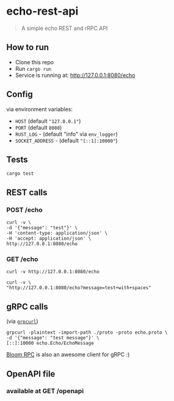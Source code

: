 # echo-rest-api

> A simple echo REST and rRPC API

## How to run

- Clone this repo
- Run `cargo run`
- Service is running at: http://127.0.0.1:8080/echo

## Config

via environment variables:
- `HOST` (default `"127.0.0.1"`)
- `PORT` (default `8080`)
- `RUST_LOG` - (default "info" via `env_logger`)
- `SOCKET_ADDRESS` - (default `"[::1]:10000"`)

## Tests

```shell
cargo test
```

## REST calls

### POST /echo

```shell
curl -v \
-d '{"message": "test"}' \
-H 'content-type: application/json' \
-H 'accept: application/json' \
http://127.0.0.1:8080/echo
```

### GET /echo


```shell
curl -v http://127.0.0.1:8080/echo
```

```shell
curl -v \
"http://127.0.0.1:8080/echo?message=test+with+spaces"
```

## gRPC calls

(via [`grpcurl`](https://github.com/fullstorydev/grpcurl))

```shell
grpcurl -plaintext -import-path ./proto -proto echo.proto \
-d '{"message": "test message"}' \
[::]:10000 echo.Echo/EchoMessage
```

[Bloom RPC](https://github.com/uw-labs/bloomrpc) is also an awesome client for gRPC :)

## OpenAPI file

### available at GET /openapi
